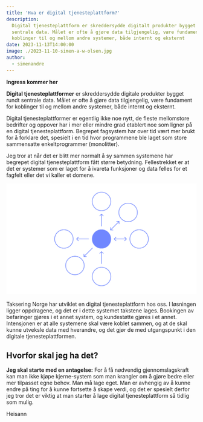 ```yaml
---
title: 'Hva er digital tjenesteplattform?'
description:
  Digital tjenesteplattform er skreddersydde digitalt produkter bygget rundt
  sentrale data. Målet er ofte å gjøre data tilgjengelig, være fundament for
  koblinger til og mellom andre systemer, både internt og eksternt
date: 2023-11-13T14:00:00
image: ./2023-11-10-simen-a-w-olsen.jpg
author:
  - simenandre
---
```


**Ingress kommer her**

**Digital tjenesteplattformer** er skreddersydde digitale produkter bygget rundt
sentrale data. Målet er ofte å gjøre data tilgjengelig, være fundament for
koblinger til og mellom andre systemer, både internt og eksternt.

Digital tjenesteplattformer er egentlig ikke noe nytt, de fleste mellomstore
bedrifter og oppover har i mer eller mindre grad etablert noe som ligner på en
digital tjenesteplattform. Begrepet fagsystem har over tid vært mer brukt for å
forklare det, spesielt i en tid hvor programmene ble laget som store sammensatte
enkeltprogrammer (monolitter).

Jeg tror at når det er blitt mer normalt å sy sammen systemene har begrepet
digital tjenesteplattform fått større betydning. Fellestrekket er at det er
systemer som er laget for å ivareta funksjoner og data felles for et fagfelt
eller det vi kaller et domene.

![Figur som viser prikker som peker mot en sentral prikk](./service-figure.svg 'Figuren illustrerer en sentral plattform som andre produkter er koblet med')

Taksering Norge har utviklet en digital tjenesteplattform hos oss. I løsningen
ligger oppdragene, og det er i dette systemet takstene lages. Bookingen av
befaringer gjøres i et annet system, og kundestøtte gjøres i et annet.
Intensjonen er at alle systemene skal være koblet sammen, og at de skal kunne
utveksle data med hverandre, og det gjør de med utgangspunkt i den digitale
tjenesteplattformen.

## Hvorfor skal jeg ha det?

**Jeg skal starte med en antagelse:** For å få nødvendig gjennomslagskraft kan
man ikke kjøpe kjerne-system som man krangler om å gjøre bedre eller mer
tilpasset egne behov. Man må lage eget. Man er avhengig av å kunne endre på ting
for å kunne fortsette å skape verdi, og det er spesielt derfor jeg tror det er
viktig at man starter å lage digital tjenesteplattform så tidlig som mulig.

Heisann
